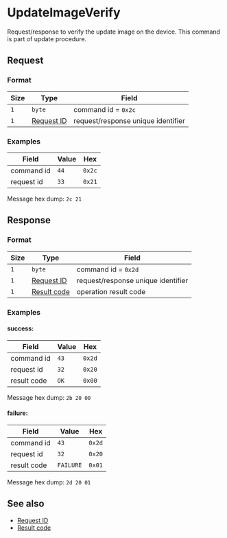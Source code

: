 # UpdateImageVerify

Request/response to verify the update image on the device.
This command is part of update procedure.


## Request

### Format

| Size | Type                                 | Field                               |
| ---- | ------------------------------------ | ----------------------------------- |
| `1`  | `byte`                               | command id = `0x2c`                 |
| `1`  | [Request ID](../types.md#request-id) | request/response unique  identifier |


### Examples

| Field      | Value | Hex    |
| ---------- | ----- | ------ |
| command id | `44`  | `0x2c` |
| request id | `33`  | `0x21` |

Message hex dump: `2c 21`


## Response

### Format

| Size | Type                                   | Field                              |
| ---- | -------------------------------------- | ---------------------------------- |
| `1`  | `byte`                                 | command id = `0x2d`                |
| `1`  | [Request ID](../types.md#request-id)   | request/response unique identifier |
| `1`  | [Result code](../types.md#result-code) | operation result code              |


### Examples

#### success:

| Field       | Value | Hex    |
| ----------- | ----- | ------ |
| command id  | `43`  | `0x2d` |
| request id  | `32`  | `0x20` |
| result code | `OK`  | `0x00` |

Message hex dump: `2b 20 00`

#### failure:

| Field       | Value     | Hex    |
| ----------- | --------- | ------ |
| command id  | `43`      | `0x2d` |
| request id  | `32`      | `0x20` |
| result code | `FAILURE` | `0x01` |

Message hex dump: `2d 20 01`


## See also

* [Request ID](../types.md#request-id)
* [Result code](../types.md#result-code)
